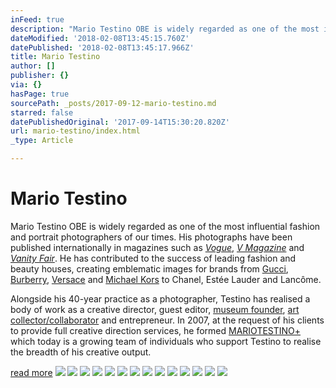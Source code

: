 ```yaml
---
inFeed: true
description: "Mario Testino OBE is widely regarded as one of the most influential fashion and portrait photographers of our times. His photographs have been published internationally in magazines such as\_Vogue,\_V Magazine\_and\_Vanity Fair. He has contributed to the success of leading fashion and beauty houses, creating emblematic images for brands from\_Gucci,\_Burberry,\_Versace\_and\_Michael Kors\_to Chanel, Estée Lauder and Lancôme."
dateModified: '2018-02-08T13:45:15.760Z'
datePublished: '2018-02-08T13:45:17.966Z'
title: Mario Testino
author: []
publisher: {}
via: {}
hasPage: true
sourcePath: _posts/2017-09-12-mario-testino.md
starred: false
datePublishedOriginal: '2017-09-14T15:30:20.820Z'
url: mario-testino/index.html
_type: Article

---
```

# Mario Testino

Mario Testino OBE is widely regarded as one of the most influential fashion and portrait photographers of our times. His photographs have been published internationally in magazines such as _[Vogue][0]_, _[V Magazine][1]_ and _[Vanity Fair][2]_. He has contributed to the success of leading fashion and beauty houses, creating emblematic images for brands from [Gucci][3], [Burberry][4], [Versace][5] and [Michael Kors][6] to Chanel, Estée Lauder and Lancôme.

Alongside his 40-year practice as a photographer, Testino has realised a body of work as a creative director, guest editor, [museum founder][7], [art collector/collaborator][8] and entrepreneur. In 2007, at the request of his clients to provide full creative direction services, he formed [MARIOTESTINO+][9] which today is a growing team of individuals who support Testino to realise the breadth of his creative output. 

[read more][10]
![](https://the-grid-user-content.s3-us-west-2.amazonaws.com/242407ef-e365-4b7c-a6b6-8ad3f35e4922.jpg)
![](https://the-grid-user-content.s3-us-west-2.amazonaws.com/1cb24ef4-e568-4488-87b2-5f297b09b2bf.jpg)
![](https://the-grid-user-content.s3-us-west-2.amazonaws.com/a15be353-8ea6-428f-a4cd-f02ef7577ecc.jpg)
![](https://the-grid-user-content.s3-us-west-2.amazonaws.com/86f1f520-b42d-47f4-bad6-a6949ddd9496.jpg)
![](https://the-grid-user-content.s3-us-west-2.amazonaws.com/f6a98b2b-9916-4895-bc5a-9ce91fee4c4e.jpg)
![](https://the-grid-user-content.s3-us-west-2.amazonaws.com/d2d92db9-31e8-403a-97ae-0e26b0c168d2.jpg)
![](https://the-grid-user-content.s3-us-west-2.amazonaws.com/42139139-fe1a-47d7-adba-a82bc01026e0.jpg)
![](https://the-grid-user-content.s3-us-west-2.amazonaws.com/6477f3cb-b774-46a9-b9cc-2711d70415f8.jpg)
![](https://the-grid-user-content.s3-us-west-2.amazonaws.com/6efeff1b-3500-4ca0-80d2-2ef6011714af.jpg)
![](https://the-grid-user-content.s3-us-west-2.amazonaws.com/2cdd2cab-d543-4cef-ad04-05dcc76bfed8.jpg)
![](https://the-grid-user-content.s3-us-west-2.amazonaws.com/c9f6d070-bae8-4b0e-9450-8944ce1d7b3c.jpg)
![](https://the-grid-user-content.s3-us-west-2.amazonaws.com/4d691b15-3949-4540-8b5b-6a5cf0b78572.jpg)
![](https://the-grid-user-content.s3-us-west-2.amazonaws.com/39a94764-38fb-4ecb-8600-cecbcdd76fdc.jpg)
![](https://the-grid-user-content.s3-us-west-2.amazonaws.com/baa14eb0-1ece-4f2f-a0a4-3ca555c36f25.jpg)

[0]: http://www.mariotestino.com/photography/commissioned-work/american-vogue-highlights/
[1]: http://www.mariotestino.com/photography/commissioned-work/v-magazine-highlights/
[2]: http://www.mariotestino.com/photography/commissioned-work/vanity-fair/
[3]: http://www.mariotestino.com/photography/commissioned-work/gucci/
[4]: http://www.mariotestino.com/photography/commissioned-work/burberry-highlights/
[5]: http://www.mariotestino.com/photography/commissioned-work/versace-2/
[6]: http://www.mariotestino.com/photography/commissioned-work/michael-kors-highlights/
[7]: http://www.mariotestino.com/articles/mate-museo-mario-testino/
[8]: http://www.mariotestino.com/fine-art/ "Mario Testino Fine Art"
[9]: http://www.mariotestino.com/articles/mario-testino/
[10]: http://www.mariotestino.com/biography/